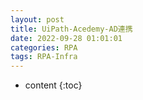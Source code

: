 ```yaml
---
layout: post
title: UiPath-Acedemy-AD連携
date: 2022-09-28 01:01:01
categories: RPA
tags: RPA-Infra
---
```

* content
{:toc}


